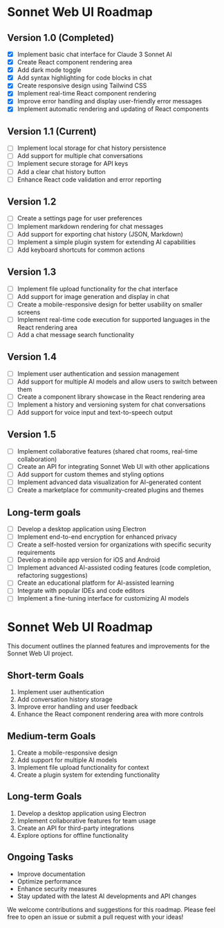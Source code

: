 # Sonnet Web UI Roadmap

## Version 1.0 (Completed)
- [x] Implement basic chat interface for Claude 3 Sonnet AI
- [x] Create React component rendering area
- [x] Add dark mode toggle
- [x] Add syntax highlighting for code blocks in chat
- [x] Create responsive design using Tailwind CSS
- [x] Implement real-time React component rendering
- [x] Improve error handling and display user-friendly error messages
- [x] Implement automatic rendering and updating of React components

## Version 1.1 (Current)
- [ ] Implement local storage for chat history persistence
- [ ] Add support for multiple chat conversations
- [ ] Implement secure storage for API keys
- [ ] Add a clear chat history button
- [ ] Enhance React code validation and error reporting

## Version 1.2
- [ ] Create a settings page for user preferences
- [ ] Implement markdown rendering for chat messages
- [ ] Add support for exporting chat history (JSON, Markdown)
- [ ] Implement a simple plugin system for extending AI capabilities
- [ ] Add keyboard shortcuts for common actions

## Version 1.3
- [ ] Implement file upload functionality for the chat interface
- [ ] Add support for image generation and display in chat
- [ ] Create a mobile-responsive design for better usability on smaller screens
- [ ] Implement real-time code execution for supported languages in the React rendering area
- [ ] Add a chat message search functionality

## Version 1.4
- [ ] Implement user authentication and session management
- [ ] Add support for multiple AI models and allow users to switch between them
- [ ] Create a component library showcase in the React rendering area
- [ ] Implement a history and versioning system for chat conversations
- [ ] Add support for voice input and text-to-speech output

## Version 1.5
- [ ] Implement collaborative features (shared chat rooms, real-time collaboration)
- [ ] Create an API for integrating Sonnet Web UI with other applications
- [ ] Add support for custom themes and styling options
- [ ] Implement advanced data visualization for AI-generated content
- [ ] Create a marketplace for community-created plugins and themes

## Long-term goals
- [ ] Develop a desktop application using Electron
- [ ] Implement end-to-end encryption for enhanced privacy
- [ ] Create a self-hosted version for organizations with specific security requirements
- [ ] Develop a mobile app version for iOS and Android
- [ ] Implement advanced AI-assisted coding features (code completion, refactoring suggestions)
- [ ] Create an educational platform for AI-assisted learning
- [ ] Integrate with popular IDEs and code editors
- [ ] Implement a fine-tuning interface for customizing AI models
# Sonnet Web UI Roadmap

This document outlines the planned features and improvements for the Sonnet Web UI project.

## Short-term Goals

1. Implement user authentication
2. Add conversation history storage
3. Improve error handling and user feedback
4. Enhance the React component rendering area with more controls

## Medium-term Goals

1. Create a mobile-responsive design
2. Add support for multiple AI models
3. Implement file upload functionality for context
4. Create a plugin system for extending functionality

## Long-term Goals

1. Develop a desktop application using Electron
2. Implement collaborative features for team usage
3. Create an API for third-party integrations
4. Explore options for offline functionality

## Ongoing Tasks

- Improve documentation
- Optimize performance
- Enhance security measures
- Stay updated with the latest AI developments and API changes

We welcome contributions and suggestions for this roadmap. Please feel free to open an issue or submit a pull request with your ideas!

